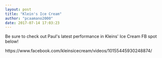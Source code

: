 ```yaml
---
layout: post
title: "Klein's Ice Cream"
author: "pcaamano2000"
date: 2017-07-14 17:03:23
---
```



Be sure to check out Paul's latest performance in Kleins' Ice Cream FB spot below!
<p>
https://www.facebook.com/kleinsicecream/videos/10155445930248874/
</p>
